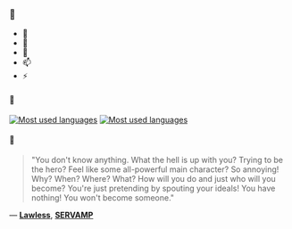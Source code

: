 ### 👋

- 🔭
- 🌱
- 💬
- 📫
- ⚡

#### 🧏

[![Most used languages](https://github-readme-stats-aynah.vercel.app/api/top-langs/?username=aynh&theme=solarized-dark&langs_count=6&layout=compact&hide_title=true)](https://github.com/anuraghazra/github-readme-stats#gh-dark-mode-only)
[![Most used languages](https://github-readme-stats-aynah.vercel.app/api/top-langs/?username=aynh&theme=solarized-light&langs_count=6&layout=compact&hide_title=true)](https://github.com/anuraghazra/github-readme-stats#gh-light-mode-only)

#### 💬

> "You don't know anything. What the hell is up with you? Trying to be the hero? Feel like some all-powerful main character? So annoying! Why? When? Where? What? How will you do and just who will you become? You're just pretending by spouting your ideals! You have nothing! You won't become someone."

&mdash; [**Lawless**](https://myanimelist.net/character.php?q=Lawless&cat=character), [**SERVAMP**](https://myanimelist.net/search/all?q=SERVAMP&cat=all)
